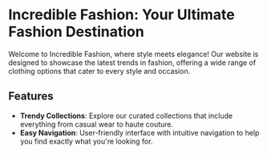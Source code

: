 # Incredible Fashion: Your Ultimate Fashion Destination

Welcome to Incredible Fashion, where style meets elegance! Our website is designed to showcase the latest trends in fashion, offering a wide range of clothing options that cater to every style and occasion.

## Features

- **Trendy Collections**: Explore our curated collections that include everything from casual wear to haute couture.
- **Easy Navigation**: User-friendly interface with intuitive navigation to help you find exactly what you're looking for.




